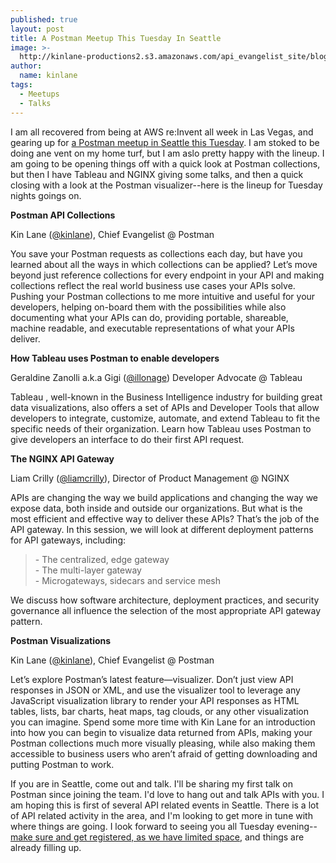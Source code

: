```yaml
---
published: true
layout: post
title: A Postman Meetup This Tuesday In Seattle
image: >-
  http://kinlane-productions2.s3.amazonaws.com/api_evangelist_site/blog/rain_princess_img_8374.jpg
author:
  name: kinlane
tags:
  - Meetups
  - Talks
---
```

I am all recovered from being at AWS re:Invent all week in Las Vegas, and gearing up for [a Postman meetup in Seattle this Tuesday](https://www.eventbrite.com/e/postman-seattle-meetup-tickets-81807834435). I am stoked to be doing ane vent on my home turf, but I am aslo pretty happy with the lineup. I am going to be opening things off with a quick look at Postman collections, but then I have Tableau and NGINX giving some talks, and then a quick closing with a look at the Postman visualizer--here is the lineup for Tuesday nights goings on.

**Postman API Collections**

Kin Lane ([@kinlane](https://twitter.com/kinlane)), Chief Evangelist @ Postman

You save your Postman requests as collections each day, but have you learned about all the ways in which collections can be applied? Let’s move beyond just reference collections for every endpoint in your API and making collections reflect the real world business use cases your APIs solve. Pushing your Postman collections to me more intuitive and useful for your developers, helping on-board them with the possibilities while also documenting what your APIs can do, providing portable, shareable, machine readable, and executable representations of what your APIs deliver.

**How Tableau uses Postman to enable developers**

Geraldine Zanolli a.k.a Gigi ([@illonage](https://twitter.com/illonage)) Developer Advocate @ Tableau

Tableau , well-known in the Business Intelligence industry for building great data visualizations, also offers a set of APIs and Developer Tools that allow developers to integrate, customize, automate, and extend Tableau to fit the specific needs of their organization. Learn how Tableau uses Postman to give developers an interface to do their first API request.

**The NGINX API Gateway**

Liam Crilly ([@liamcrilly](https://twitter.com/liamcrilly)), Director of Product Management @ NGINX

APIs are changing the way we build applications and changing the way we expose data, both inside and outside our organizations. But what is the most efficient and effective way to deliver these APIs? That’s the job of the API gateway. In this session, we will look at different deployment patterns for API gateways, including: 

> \- The centralized, edge gateway   
> \- The multi-layer gateway   
> \- Microgateways, sidecars and service mesh  

We discuss how software architecture, deployment practices, and security governance all influence the selection of the most appropriate API gateway pattern.

**Postman Visualizations**

Kin Lane ([@kinlane](https://twitter.com/kinlane)), Chief Evangelist @ Postman

Let’s explore Postman’s latest feature—visualizer. Don’t just view API responses in JSON or XML, and use the visualizer tool to leverage any JavaScript visualization library to render your API responses as HTML tables, lists, bar charts, heat maps, tag clouds, or any other visualization you can imagine. Spend some more time with Kin Lane for an introduction into how you can begin to visualize data returned from APIs, making your Postman collections much more visually pleasing, while also making them accessible to business users who aren’t afraid of getting downloading and putting Postman to work.

If you are in Seattle, come out and talk. I'll be sharing my first talk on Postman since joining the team. I'd love to hang out and talk APIs with you. I am hoping this is first of several API related events in Seattle. There is a lot of API related activity in the area, and I'm looking to get more in tune with where things are going. I look forward to seeing you all Tuesday evening--[make sure and get registered, as we have limited space](https://www.eventbrite.com/e/postman-seattle-meetup-tickets-81807834435), and things are already filling up.